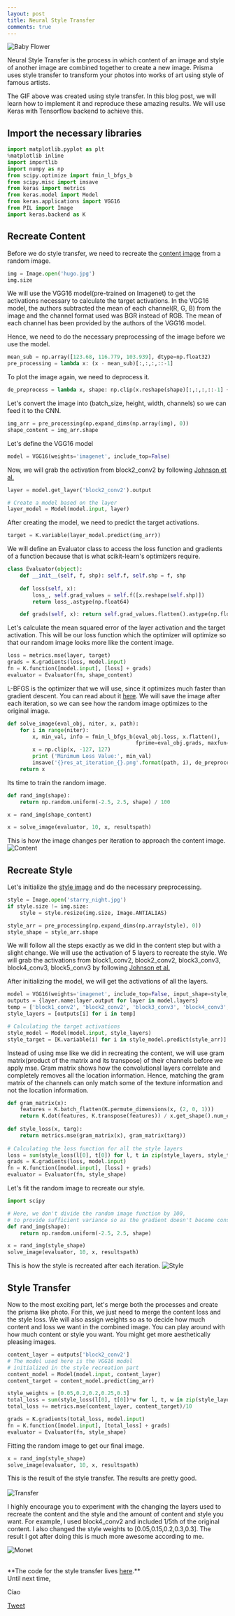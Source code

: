 ```yaml
---
layout: post
title: Neural Style Transfer
comments: true
---
```


![Baby Flower](https://raw.githubusercontent.com/yashk2810/yashk2810.github.io/master/images/baby_flower.png "Baby Flower")

Neural Style Transfer is the process in which content of an image and style of another image are combined together to create a new image. Prisma uses style transfer to transform your photos into works of art using style of famous artists.

The GIF above was created using style transfer. In this blog post, we will learn how to implement it and reproduce these amazing results. We will use Keras with Tensorflow backend to achieve this. 

## Import the necessary libraries
```python
import matplotlib.pyplot as plt
%matplotlib inline
import importlib
import numpy as np
from scipy.optimize import fmin_l_bfgs_b
from scipy.misc import imsave
from keras import metrics
from keras.model import Model
from keras.applications import VGG16
from PIL import Image
import keras.backend as K
```

## Recreate Content

Before we do style transfer, we need to recreate the <a href="https://github.com/yashk2810/yashk2810.github.io/blob/master/images/hugo.jpg">content image</a> from a random image.

```python
img = Image.open('hugo.jpg')
img.size
```

We will use the VGG16 model(pre-trained on Imagenet) to get the activations necessary to calculate the target activations.
In the VGG16 model, the authors subtracted the mean of each channel(R, G, B) from the image and the channel format used was BGR instead of RGB. The mean of each channel has been provided by the authors of the VGG16 model.

Hence, we need to do the necessary preprocessing of the image before we use the model.

```python
mean_sub = np.array([123.68, 116.779, 103.939], dtype=np.float32)
pre_processing = lambda x: (x - mean_sub)[:,:,:,::-1]
```

To plot the image again, we need to deprocess it.

```python
de_preprocess = lambda x, shape: np.clip(x.reshape(shape)[:,:,:,::-1] + mean_sub, 0, 255)
```

Let's convert the image into (batch_size, height, width, channels) so we can feed it to the CNN.

```python
img_arr = pre_processing(np.expand_dims(np.array(img), 0))
shape_content = img_arr.shape
```
Let's define the VGG16 model
```python
model = VGG16(weights='imagenet', include_top=False)
```

Now, we will grab the activation from block2_conv2 by following <a href="https://arxiv.org/abs/1603.08155">Johnson et al.</a>
```python
layer = model.get_layer('block2_conv2').output

# Create a model based on the layer
layer_model = Model(model.input, layer)
```

After creating the model, we need to predict the target activations.
```python
target = K.variable(layer_model.predict(img_arr))
```

We will define an Evaluator class to access the loss function and gradients of a function because that is what scikit-learn's optimizers require.
```python
class Evaluator(object):
    def __init__(self, f, shp): self.f, self.shp = f, shp
        
    def loss(self, x):
        loss_, self.grad_values = self.f([x.reshape(self.shp)])
        return loss_.astype(np.float64)

    def grads(self, x): return self.grad_values.flatten().astype(np.float64)
```

Let's calculate the mean squared error of the layer activation and the target activation. This will be our loss function which the optimizer will optimize so that our random image looks more like the content image.
```python
loss = metrics.mse(layer, target)
grads = K.gradients(loss, model.input)
fn = K.function([model.input], [loss] + grads)
evaluator = Evaluator(fn, shape_content)
```

L-BFGS is the optimizer that we will use, since it optimizes much faster than gradient descent. You can read about it <a href="https://www.quora.com/What-is-an-intuitive-explanation-of-BFGS-and-limited-memory-BFGS-optimization-algorithms">here</a>. We will save the image after each iteration, so we can see how the random image optimizes to the original image.
```python
def solve_image(eval_obj, niter, x, path):
    for i in range(niter):
        x, min_val, info = fmin_l_bfgs_b(eval_obj.loss, x.flatten(),
                                         fprime=eval_obj.grads, maxfun=20)
        x = np.clip(x, -127, 127)
        print ('Minimum Loss Value:', min_val)
        imsave('{}res_at_iteration_{}.png'.format(path, i), de_preprocess(x.copy(), shape_content)[0])
    return x
```

Its time to train the random image.

```python
def rand_img(shape):
    return np.random.uniform(-2.5, 2.5, shape) / 100

x = rand_img(shape_content)

x = solve_image(evaluator, 10, x, resultspath)
```

This is how the image changes per iteration to approach the content image.
![Content](https://raw.githubusercontent.com/yashk2810/yashk2810.github.io/master/images/content.gif "Content")


## Recreate Style

Let's initialize the <a href="https://raw.githubusercontent.com/yashk2810/yashk2810.github.io/master/images/wave.jpg">style image</a> and do the necessary preprocessing.
```python
style = Image.open('starry_night.jpg')
if style.size != img.size:
    style = style.resize(img.size, Image.ANTIALIAS)

style_arr = pre_processing(np.expand_dims(np.array(style), 0))
style_shape = style_arr.shape
```

We will follow all the steps exactly as we did in the content step but with a slight change. We will use the activation of 5 layers to recreate the style. We will grab the activations from block1_conv2, block2_conv2, block3_conv3, block4_conv3, block5_conv3 by following <a href="https://arxiv.org/abs/1603.08155">Johnson et al.</a>

After initializing the model, we will get the activations of all the layers.
```python
model = VGG16(weights='imagenet', include_top=False, input_shape=style_shape[1:])
outputs = {layer.name:layer.output for layer in model.layers}
temp = ['block1_conv2', 'block2_conv2', 'block3_conv3', 'block4_conv3', 'block5_conv3']
style_layers = [outputs[i] for i in temp]

# Calculating the target activations
style_model = Model(model.input, style_layers)
style_target = [K.variable(i) for i in style_model.predict(style_arr)]
```

Instead of using mse like we did in recreating the content, we will use gram matrix(product of the matrix and its transpose) of their channels before we apply mse. Gram matrix shows how the convolutional layers correlate and completely removes all the location information. Hence, matching the gram matrix of the channels can only match some of the texture information and not the location information.

```python
def gram_matrix(x):
    features = K.batch_flatten(K.permute_dimensions(x, (2, 0, 1)))
    return K.dot(features, K.transpose(features)) / x.get_shape().num_elements()
    
def style_loss(x, targ):
    return metrics.mse(gram_matrix(x), gram_matrix(targ))
    
# Calculating the loss function for all the style layers
loss = sum(style_loss(l[0], t[0]) for l, t in zip(style_layers, style_target))
grads = K.gradients(loss, model.input)
fn = K.function([model.input], [loss] + grads)
evaluator = Evaluator(fn, style_shape)
```

Let's fit the random image to recreate our style.
```python
import scipy

# Here, we don't divide the random image function by 100, 
# to provide sufficient variance so as the gradient doesn't become constant.
def rand_img(shape):
    return np.random.uniform(-2.5, 2.5, shape)

x = rand_img(style_shape)
solve_image(evaluator, 10, x, resultspath)
```

This is how the style is recreated after each iteration.
![Style](https://raw.githubusercontent.com/yashk2810/yashk2810.github.io/master/images/style.gif "Style")

## Style Transfer

Now to the most exciting part, let's merge both the processes and create the prisma like photo. For this, we just need to merge the content loss and the style loss. We will also assign weights so as to decide how much content and loss we want in the combined image. You can play around with how much content or style you want. You might get more aesthetically pleasing images. 

```python
content_layer = outputs['block2_conv2']
# The model used here is the VGG16 model 
# initialized in the style recreation part
content_model = Model(model.input, content_layer)
content_target = content_model.predict(img_arr)

style_weights = [0.05,0.2,0.2,0.25,0.3]
total_loss = sum(style_loss(l[0], t[0])*w for l, t, w in zip(style_layers, style_target, style_weights))
total_loss += metrics.mse(content_layer, content_target)/10

grads = K.gradients(total_loss, model.input)
fn = K.function([model.input], [total_loss] + grads)
evaluator = Evaluator(fn, style_shape)
```

Fitting the random image to get our final image.
```python
x = rand_img(style_shape)
solve_image(evaluator, 10, x, resultspath)
```
This is the result of the style transfer. The results are pretty good.
<br />
<br />
![Transfer](https://raw.githubusercontent.com/yashk2810/yashk2810.github.io/master/images/Wave_baby.gif "Transfer")

I highly encourage you to experiment with the changing the layers used to recreate the content and the style and the amount of content and style you want. For example, I used block4_conv2 and included 1/5th of the original content. I also changed the style weights to [0.05,0.15,0.2,0.3,0.3]. The result I got after doing this is much more awesome according to me.

![Monet](https://raw.githubusercontent.com/yashk2810/yashk2810.github.io/master/images/brooklyn_monet.gif "Monet")

<br />
**The code for the style transfer lives <a href="https://github.com/yashk2810/Neural-Style-Transfer">here</a>.**

<br />
Until next time,

Ciao

<a href="https://twitter.com/share" class="twitter-share-button" data-size="large" data-text="Check out this AWESOME article" data-lang="en" data-show-count="false">Tweet</a><script async src="//platform.twitter.com/widgets.js" charset="utf-8"></script>





